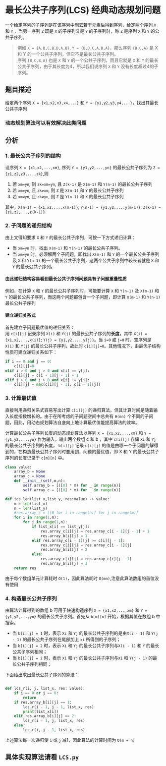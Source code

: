 # 最长公共子序列(LCS) 经典动态规划问题

一个给定序列的子序列是在该序列中删去若干元素后得到序列，给定两个序列 `X` 和 `Y` ，当另一序列 `Z` 既是 `X` 的子序列又是 `Y` 的子序列时，称 `Z` 是序列 `X` 和 `Y` 的公共子序列。

>例如 `X = {A,B,C,B,D,A,B}`, `Y = {B,D,C,A,B,A}`，那么序列 `{B,C,A}` 是 X 和 Y 的一个公共子序列，但它不是最长公共子序列。<br>
>序列 `{B,C,B,A}` 也是 `X` 和 `Y` 的一个公共子序列，而且它就是 `X` 和 `Y` 的最长公共子序列，由于其长度为4，所以我们说序列 `X` 和 `Y` 没有长度超过4的子序列。

## 题目描述

给定两个序列 `X = {x1,x2,x3,x4,...}` 和 `Y = {y1,y2,y3,y4,...}`，找出其最长公共子序列

### 动态规划算法可以有效解决此类问题

## 分析

### 1. 最长公共子序列的结构

设序列 `X = {x1,x2,...,xm}`, 序列 `Y = {y1,y2,...,yn}` 的最长公共子序列为 `Z = {z1,z2,z3,...,zk}`,则<br>

1. 若 `xm=yn`, 则 `zk=xm=yn`, 且 `Z(k-1)` 是 `X(m-1)` 和 `Y(n-1)` 的最长公共子序列
2. 若 `xm≠yn`, 且 `zk≠xm`, 则 `Z` 是 `X(m-1)` 和 `Y` 的最长公共子序列
3. 若 `xm≠yn`, 且 `zk≠yn`, 则 `Z` 是 `Y(n-1)` 和 `X` 的最长公共子序列

其中，`X(m-1) = {x1,x2,...,x(m-1)}`; `Y(n-1) = {y1,y2,...,y(m-1)}`; `Z(k-1) = {z1,z2,...,z(k-1)}`  

### 2. 子问题的递归结构

由上文得知要求 `X` 和 `Y` 的最长公共子序列，可按一下方式递归计算：
- 当 `xm=yn` 时，找出 `X(m-1)` 和 `Y(n-1)` 的最长公共子序列。
- 当 `xm≠yn` 时，必须解两个子问题，即找出 `X(m-1)` 和 `Y` 的一个最长公共子序列及 `X` 和 `Y(n-1)` 的一个最长公共子序列，这两个公共子序列中较长者就是 `X` 和 `Y` 的最长公共子序列。

#### 由此递归结构容易看到最长公共子序列问题具有子问题重叠性质

例如，在计算 `X` 和 `Y` 的最长公共子序列时，可能要计算 `X` 和 `Y(n-1)` 及 `X(m-1)` 和 `Y` 的最长公共子序列，而这两个问题都包含一个子问题，即计算 `X(m-1)` 和 `Y(n-1)` 最长公共子序列

#### 建立递归关系式

首先建立子问题最优值的递归关系：<br>
用 `c[i][j]` 记录序列 `X(i)` 和 `Y(j)` 的最长公共子序列的**长度**，其中 `X(i) = {x1,x2,...,x(i)}`; `Y(j) = {y1,y2,...,y(j)}`。当 `i=0` 或 `j=0` 时，空序列是 `X(i)` 和 `Y(j)` 的最长公共子序列，故此时 `c[i][j]=0`。其他情况下，由最优子结构性质可建立递归关系如下：<br>

```py
if i == 0 and j == 0:
    c[i][j]=0
elif i > 0 and j > 0 and x[i] == y[j]:
    c[i][j] = c[i - 1][j - 1] + 1
elif i > 0 and j > 0 and x[i] != y[j]:
    c[i][j] = max(c[i][j - 1], c[i - 1][j])
```

### 3. 计算最优值

直接利用递归关系式容易写出计算 `c[i][j]` 的递归算法，但其计算时间是随着输入长度指数增长的。由于在所考虑的子问题空间中总共有 `θ(mn)` 个不同的子问题，因此，用动态规划算法自底向上地计算最优值能提高算法的效率。<br>

计算最长公共子序列长度的动态规划算法以序列 `X = {x1,x2,...,xm}` 和 `Y = {y1,y2,...,yn}` 作为输入。输出两个数组 c 和 b ，其中 `c[i][j]` 存储 `Xi` 和 `Yj` 的最长公共子序列的长度， `b[i][j]` 记录 `c[i][j]` 的值是由哪一个子问题的解得到的，在构造最长公共子序列时要用到，问题的最优值，即 X 和 Y 的最长公共子序列的长度记录于 `c[m][n]` 中。

```py
class value:
    array_b = None
    array_c = None
    def __init__(self,m,n):
        self.array_b = [([0] * m) for _ in range(n)]
        self.array_c = [([0] * m) for _ in range(n)]

def ics_len(list_x,list_y, res:value) -> value:
    m = len(list_x)
    n = len(list_y)
    #res.array_c = [[0 for i in range(n)] for j in range(m)]
    for i in range(1,m):
        for j in range(1,n):
            if list_x[i] == list_y[j]:
                res.array_c[i][j] = res.array_c[i - 1][j - 1] + 1
                res.array_b[i][j] = 1
            elif res.array_c[i - 1][j] >= c[i][j - 1]:
                res.array_c[i][j] = res.array_c[i - 1][j]
                res.array_b[i][j] = 2
            else:
                res.array_c[i][j] = res.array_c[i][j - 1]
                res.array_b[i][j] = 3
    return res
```

由于每个数组单元计算耗时 `O(1)`，因此算法耗时 `O(mn)`,注意此算法数组的首位没有使用

### 4. 构造最长公共子序列

由算法计算得到的数组 b 可用于快速构造序列 `X = {x1,x2,...,xm}` 和 `Y = {y1,y2,...,yn}` 的最长公共子序列。首先从 `b[m][n]` 开始，根据其值在数组 b 中搜索。

- 当 `b[i][j] = 1` 时，表示 `Xi` 和 `Yj` 的最长公共子序列的是由`X(i - 1)` 和 `Y(j - 1)` 的最长公共子序列在尾部加上 `xi` 所得到的子序列；
- 当 `b[i][j] = 2` 时，表示 `Xi` 和 `Yj` 的最长公共子序列与`X(i - 1)` 和 `Y` 的最长公共子序列相同；
- 当 `b[i][j] = 2` 时，表示 `Xi` 和 `Yj` 的最长公共子序列与`Xi` 和 `Y(j - 1)` 的最长公共子序列相同；

下面给出求出最长公共子序列的算法：
```py

def lcs_r(i, j, list_x, res: value):
    if i == 0 or j == 0:
        return
    if res.array_b[i][j] == 1:
        lcs_r(i - 1, j - 1, list_x, res)
        print(list_x[i])
    elif res.array_b[i][j] == 2:
        lcs_r(i - 1, j, list_x, res)
    else:
        lcs_r(i, j - 1, list_x, res)
```

上述算法每一次递归使 `i` 或 `j` 减1，因此算法的计算时间为 `O(m + n)`

## 具体实现算法请看 `LCS.py`
